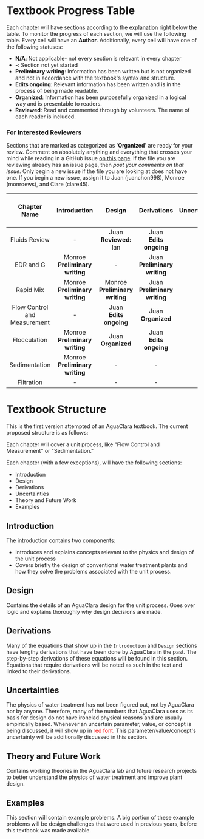 # Textbook Progress Table

Each chapter will have sections according to the [explanation](https://github.com/AguaClara/CEE4540_Master/tree/master/AguaClara%20Water%20Treatment%20Plant%20Design#textbook-structure) right below the table. To monitor the progress of each section, we will use the following table. Every cell will have an **Author**. Additionally, every cell will have one of the following statuses:

- **N/A**: Not applicable- not every section is relevant in every chapter
- **-**: Section not yet started
- **Preliminary writing**: Information has been written but is not organized and not in accordance with the textbook's syntax and structure.
- **Edits ongoing**: Relevant information has been written and is in the process of being made readable.  
- **Organized**: Information has been purposefully organized in a logical way and is presentable to readers.  
- **Reviewed**: Read and commented through by volunteers. The name of each reader is included.

### For Interested Reviewers
Sections that are marked as categorized as '**Organized**' are ready for your review. Comment on absolutely anything and everything that crosses your mind while reading in a GitHub issue [on this page](https://github.com/AguaClara/CEE4540_Master/issues). If the file you are reviewing already has an issue page, then *post your comments on that issue*. Only begin a new issue if the file you are looking at does not have one. If you begin a new issue, assign it to Juan (juanchon998), Monroe (monroews), and Clare (clare45).

| Chapter Name | Introduction | Design | Derivations | Uncertainties | Theory and Future Work | Examples |
|:--------:|:----------:|:--------:|:----------:|:--------:|:----------:|:----------:|
| Fluids Review | - | Juan </br> **Reviewed:** Ian | Juan </br> **Edits ongoing** | - | **N/A** | - |
| EDR and G | Monroe </br> **Preliminary writing** | - | Juan </br> **Preliminary writing** | - | - | - |
| Rapid Mix | Monroe </br> **Preliminary writing** | Monroe </br> **Preliminary writing** | Juan </br> **Preliminary writing** | - | - | - |
| Flow Control and Measurement | - | Juan </br> **Edits ongoing** | Juan </br> **Organized** | - | - | - |
| Flocculation | Monroe </br> **Preliminary writing** | Juan </br> **Organized** | Juan </br> **Edits ongoing** | - | - | - |
| Sedimentation | Monroe </br> **Preliminary writing** | - | - | - | - | - |
| Filtration | - | - | - | - | - | - |



# Textbook Structure
This is the first version attempted of an AguaClara textbook. The current proposed structure is as follows:

Each chapter will cover a unit process, like "Flow Control and Measurement" or "Sedimentation."

Each chapter (with a few exceptions), will have the following sections:
- Introduction
- Design
- Derivations
- Uncertainties
- Theory and Future Work
- Examples

## Introduction
The introduction contains two components:
- Introduces and explains concepts relevant to the physics and design of the unit process
- Covers briefly the design of conventional water treatment plants and how they solve the problems associated with the unit process.  

## Design
Contains the details of an AguaClara design for the unit process. Goes over logic and explains thoroughly why design decisions are made.

## Derivations
Many of the equations that show up in the `Introduction` and `Design` sections have lengthy derivations that have been done by AguaClara in the past. The step-by-step derivations of these equations will be found in this section. Equations that require derivations will be noted as such in the text and linked to their derivations.

## Uncertainties
The physics of water treatment has not been figured out, not by AguaClara nor by anyone. Therefore, many of the numbers that AguaClara uses as its basis for design do not have ironclad physical reasons and are usually empirically based. Whenever an uncertain parameter, value, or concept is being discussed, it will show up in <font color="red">red font</font>. This parameter/value/concept's uncertainty will be additionally discussed in this section.

## Theory and Future Work
Contains working theories in the AguaClara lab and future research projects to better understand the physics of water treatment and improve plant design.

## Examples
This section will contain example problems. A big portion of these example problems will be design challenges that were used in previous years, before this textbook was made available.
